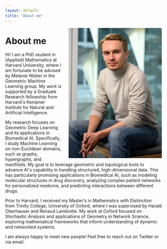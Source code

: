 ```yaml
---
layout: default
title: "About me"
---
```


<img src="/assets/images/fesser_kempner_2024.jpg" alt="Lukas D. Fesser" style="float: right; margin-left: 20px; width: 300px;">

# About me

Hi! I am a PhD student in (Applied) Mathematics at Harvard University, where I am fortunate to be advised by Melanie Weber in the Geometric Machine Learning group. My work is supported by a Graduate Research fellowship from Harvard's Kempner Institute for Natural and Artificial Intelligence.

My research focuses on Geometric Deep Learning and its applications in Biomedical AI. Specifically, I study Machine Learning on non-Euclidean domains, such as graphs, hypergraphs, and manifolds. My goal is to leverage geometric and topological tools to advance AI's capability in handling structured, high-dimensional data. This has particularly promising applications in Biomedical AI, such as modeling molecular structures in drug discovery, analyzing complex patient networks for personalized medicine, and predicting interactions between different drugs.

Prior to Harvard, I received my Master’s in Mathematics with Distinction from Trinity College, University of Oxford, where I was supervised by Harald Oberhauser and Renaud Lambiotte. My work at Oxford focused on Stochastic Analysis and applications of Geometry in Network Science, exploring mathematical frameworks that inform understanding of dynamic and networked systems.

I am always happy to meet new people! Feel free to reach out on Twitter or via email.

